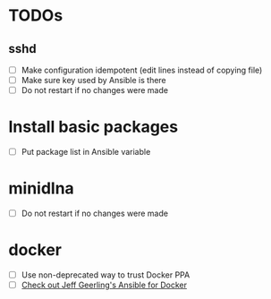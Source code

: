 # TODOs

## sshd

- [ ] Make configuration idempotent (edit lines instead of copying file)
- [ ] Make sure key used by Ansible is there
- [ ] Do not restart if no changes were made

# Install basic packages

- [ ] Put package list in Ansible variable

# minidlna

- [ ] Do not restart if no changes were made

# docker

- [ ] Use non-deprecated way to trust Docker PPA
- [ ] [Check out Jeff Geerling's Ansible for Docker](https://github.com/geerlingguy/ansible-role-docker)
